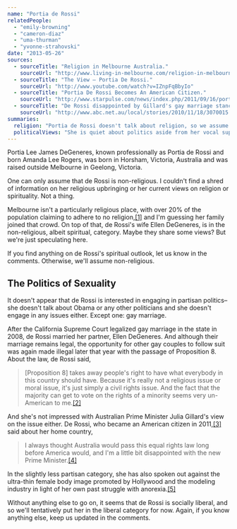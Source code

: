 ```yaml
---
name: "Portia de Rossi"
relatedPeople:
  - "emily-browning"
  - "cameron-diaz"
  - "uma-thurman"
  - "yvonne-strahovski"
date: "2013-05-26"
sources:
  - sourceTitle: "Religion in Melbourne Australia."
    sourceUrl: "http://www.living-in-melbourne.com/religion-in-melbourne.html"
  - sourceTitle: "The View – Portia De Rossi."
    sourceUrl: "http://www.youtube.com/watch?v=IZnpFqBbyIo"
  - sourceTitle: "Portia De Rossi Becomes An American Citizen."
    sourceUrl: "http://www.starpulse.com/news/index.php/2011/09/16/portia_de_rossi_becomes_an_american_ci"
  - sourceTitle: "De Rossi disappointed by Gillard's gay marriage stance."
    sourceUrl: "http://www.abc.net.au/local/stories/2010/11/18/3070015.htm"
summaries:
  religion: "Portia de Rossi doesn't talk about religion, so we assume she's non-religious."
  politicalViews: "She is quiet about politics aside from her vocal support of gay marriage."
---
```


Portia Lee James DeGeneres, known professionally as Portia de Rossi and born Amanda Lee Rogers, was born in Horsham, Victoria, Australia and was raised outside Melbourne in Geelong, Victoria.

One can only assume that de Rossi is non-religious. I couldn't find a shred of information on her religious upbringing or her current views on religion or spirituality. Not a thing.

Melbourne isn't a particularly religious place, with over 20% of the population claiming to adhere to no religion,<a class="source-citation" href="#http%3A%2F%2Fwww.living-in-melbourne.com%2Freligion-in-melbourne.html" title="Religion in Melbourne Australia.">[1]</a> and I'm guessing her family joined that crowd. On top of that, de Rossi's wife Ellen DeGeneres, is in the non-religious, albeit spiritual, category. Maybe they share some views? But we're just speculating here.

If you find anything on de Rossi's spiritual outlook, let us know in the comments. Otherwise, we'll assume non-religious.


## The Politics of Sexuality

It doesn't appear that de Rossi is interested in engaging in partisan politics–she doesn't talk about Obama or any other politicians and she doesn't engage in any issues either. Except one: gay marriage.

After the California Supreme Court legalized gay marriage in the state in 2008, de Rossi married her partner, Ellen DeGeneres. And although their marriage remains legal, the opportunity for other gay couples to follow suit was again made illegal later that year with the passage of Proposition 8. About the law, de Rossi said,

>[Proposition 8] takes away people's right to have what everybody in this country should have. Because it's really not a religious issue or moral issue, it's just simply a civil rights issue. And the fact that the majority can get to vote on the rights of a minority seems very un-American to me.<a class="source-citation" href="#http%3A%2F%2Fwww.youtube.com%2Fwatch%3Fv%3DIZnpFqBbyIo" title="The View – Portia De Rossi.">[2]</a>

And she's not impressed with Australian Prime Minister Julia Gillard's view on the issue either. De Rossi, who became an American citizen in 2011,<a class="source-citation" href="#http%3A%2F%2Fwww.starpulse.com%2Fnews%2Findex.php%2F2011%2F09%2F16%2Fportia_de_rossi_becomes_an_american_ci" title="Portia De Rossi Becomes An American Citizen.">[3]</a> said about her home country,

>I always thought Australia would pass this equal rights law long before America would, and I'm a little bit disappointed with the new Prime Minister.<a class="source-citation" href="#http%3A%2F%2Fwww.abc.net.au%2Flocal%2Fstories%2F2010%2F11%2F18%2F3070015.htm" title="De Rossi disappointed by Gillard&apos;s gay marriage stance.">[4]</a>

In the slightly less partisan category, she has also spoken out against the ultra-thin female body image promoted by Hollywood and the modeling industry in light of her own past struggle with anorexia.<a class="source-citation" href="#http%3A%2F%2Fwww.abc.net.au%2Flocal%2Fstories%2F2010%2F11%2F18%2F3070015.htm" title="De Rossi disappointed by Gillard&apos;s gay marriage stance.">[5]</a>

Without anything else to go on, it seems that de Rossi is socially liberal, and so we'll tentatively put her in the liberal category for now. Again, if you know anything else, keep us updated in the comments.